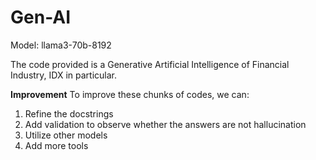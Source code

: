 # Gen-AI
Model: llama3-70b-8192

The code provided is a Generative Artificial Intelligence of Financial Industry, IDX in particular.

**Improvement**
To improve these chunks of codes, we can:
  1. Refine the docstrings
  2. Add validation to observe whether the answers are not hallucination
  3. Utilize other models
  4. Add more tools
